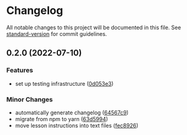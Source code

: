 # Changelog

All notable changes to this project will be documented in this file. See [standard-version](https://github.com/conventional-changelog/standard-version) for commit guidelines.

## 0.2.0 (2022-07-10)


### Features

* set up testing infrastructure ([0d053e3](https://github.com/mokkapps/changelog-generator-demo/commits/0d053e31d7661fd6cfdd7a978a5cce90cc19d9a4))


### Minor Changes

* automatically generate changelog ([64567c9](https://github.com/mokkapps/changelog-generator-demo/commits/64567c9b1cc793dd7af9711afe0b1352aebcb0de))
* migrate from npm to yarn ([63d5994](https://github.com/mokkapps/changelog-generator-demo/commits/63d599457b2893ef5d9b2cb4f4b96a5eebb5e898))
* move lesson instructions into text files ([fec8926](https://github.com/mokkapps/changelog-generator-demo/commits/fec892690be21ef1551255dfa56f8ecb926b2a56))
